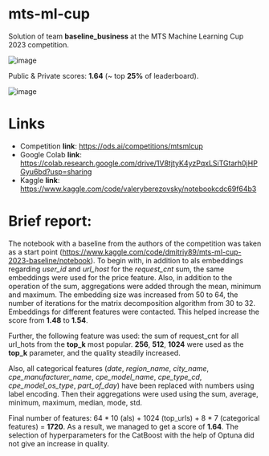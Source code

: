 # mts-ml-cup
Solution of team **baseline_business** at the MTS Machine Learning Cup 2023 competition.


![image](https://user-images.githubusercontent.com/61282340/229229125-b48b3929-dd40-434d-80ea-e5545b70d1b5.png)

Public & Private scores: **1.64** (~ top **25%** of leaderboard).

![image](https://user-images.githubusercontent.com/61282340/229232507-a03a911a-6443-43cd-bcaf-f049135012f9.png)


# Links

* Competition **link**: https://ods.ai/competitions/mtsmlcup
* Google Colab **link**: https://colab.research.google.com/drive/1V8tjtyK4yzPqxLSiTGtarh0jHPGyu6bd?usp=sharing
* Kaggle **link**: https://www.kaggle.com/code/valeryberezovsky/notebookcdc69f64b3

# Brief report:

The notebook with a baseline from the authors of the competition was taken as a start point (https://www.kaggle.com/code/dmitriy89/mts-ml-cup-2023-baseline/notebook). To begin with, in addition to als embeddings regarding *user_id* and *url_host* for the *request_cnt* sum, the same embeddings were used for the price feature. Also, in addition to the operation of the sum, aggregations were added through the mean, minimum and maximum. The embedding size was increased from 50 to 64, the number of iterations for the matrix decomposition algorithm from 30 to 32. Embeddings for different features were contacted. This helped increase the score from **1.48** to **1.54**.

Further, the following feature was used: the sum of request_cnt for all url_hots from the **top_k** most popular. **256**, **512**, **1024** were used as the **top_k** parameter, and the quality steadily increased.

Also, all categorical features (*date*, *region_name*, *city_name*, *cpe_manufacturer_name*, *cpe_model_name*, *cpe_type_cd*, *cpe_model_os_type*, *part_of_day*) have been replaced with numbers using label encoding. Then their aggregations were used using the sum, average, minimum, maximum, median, mode, std.

Final number of features: 64 * 10 (als) + 1024 (top_urls) + 8 * 7 (categorical features) = **1720**.
As a result, we managed to get a score of **1.64**. The selection of hyperparameters for the CatBoost with the help of Optuna did not give an increase in quality.

